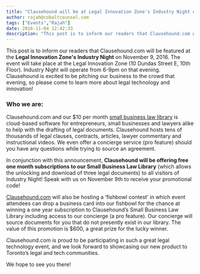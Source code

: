 ```yaml
---
title: "Clausehound will be at Legal Innovation Zone's Industry Night on November 9"
author: rajah@cobaltcounsel.com
tags: ["Events","Rajah"]
date: 2016-11-04 12:42:33
description: "This post is to inform our readers that Clausehound.com will be featured at the Legal Innovation Zone's Industry Night on November 9, 2016."
---
```




This post is to inform our readers that Clausehound.com will be featured at the **Legal Innovation Zone's Industry Night** on November 9, 2016. The event will take place at the Legal Innovation Zone (10 Dundas Street E, 10th Floor). Industry Night will operate from 6-9pm on that evening. Clausehound is excited to be pitching our business to the crowd that evening, so please come to learn more about legal technology and innovation!

### Who we are: 
Clausehound.com and our $10 per month [small business law library](https://www.clausehound.com/documents/) is cloud-based software for entrepreneurs, small businesses and lawyers alike to help with the drafting of legal documents. Clausehound hosts tens of thousands of legal clauses, contracts, articles, lawyer commentary and instructional videos. We even offer a concierge service (pro feature) should you have any questions while trying to source an agreement.



In conjunction with this announcement, **Clausehound will be offering free one month subscriptions to our Small Business Law Library** (which allows the unlocking and download of three legal documents) to all visitors of Industry Night! Speak with us on November 9th to receive your promotional code!

[Clausehound.com](https://about.clausehound.com/) will also be hosting a ‘fishbowl contest’ in which event attendees can drop a business card into our fishbowl for the chance at winning a one year subscription to Clausehound’s Small Business Law Library including access to our concierge (a pro feature).  Our concierge will source documents for you that do not presently exist in our library. The value of this promotion is $600, a great prize for the lucky winner.  

Clausehound.com is proud to be participating in such a great legal technology event, and we look forward to showcasing our new product to Toronto’s legal and tech communities.

We hope to see you there!
